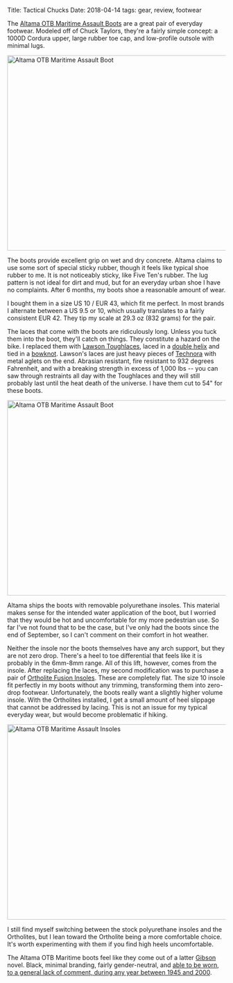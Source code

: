 Title: Tactical Chucks
Date: 2018-04-14
tags: gear, review, footwear

The [Altama OTB Maritime Assault Boots](https://originalfootwear.com/collections/altama/products/altama-maritime-assault-mid-1?variant=42541947717) are a great pair of everyday footwear. Modeled off of Chuck Taylors, they're a fairly simple concept: a 1000D Cordura upper, large rubber toe cap, and low-profile outsole with minimal lugs.

<a href="https://www.flickr.com/photos/pigmonkey/40564144685/in/dateposted/" title="Altama OTB Maritime Assault Boot"><img src="https://farm1.staticflickr.com/803/40564144685_c2c798c9d8_c.jpg" width="800" height="450" alt="Altama OTB Maritime Assault Boot"></a>

The boots provide excellent grip on wet and dry concrete. Altama claims to use some sort of special sticky rubber, though it feels like typical shoe rubber to me. It is not noticeably sticky, like Five Ten's rubber. The lug pattern is not ideal for dirt and mud, but for an everyday urban shoe I have no complaints. After 6 months, my boots shoe a reasonable amount of wear.

I bought them in a size US 10 / EUR 43, which fit me perfect. In most brands I alternate between a US 9.5 or 10, which usually translates to a fairly consistent EUR 42. They tip my scale at 29.3 oz (832 grams) for the pair.

The laces that come with the boots are ridiculously long. Unless you tuck them into the boot, they'll catch on things. They constitute a hazard on the bike. I replaced them with [Lawson Toughlaces](http://lawsonequipment.com/Technora-Toughlaces-p1080.html), laced in a [double helix](https://www.fieggen.com/shoelace/doublehelixlacing.htm) and tied in a [bowknot](https://www.fieggen.com/shoelace/twoloopknot.htm). Lawson's laces are just heavy pieces of [Technora](https://en.wikipedia.org/wiki/Technora) with metal aglets on the end. Abrasian resistant, fire resistant to 932 degrees Fahrenheit, and with a breaking strength in excess of 1,000 lbs -- you can saw through restraints all day with the Toughlaces and they will still probably last until the heat death of the universe. I have them cut to 54" for these boots.

<a href="https://www.flickr.com/photos/pigmonkey/39649097480/in/dateposted/" title="Altama OTB Maritime Assault Boot"><img src="https://farm1.staticflickr.com/889/39649097480_174ee32644_c.jpg" width="800" height="450" alt="Altama OTB Maritime Assault Boot"></a>

Altama ships the boots with removable polyurethane insoles. This material makes sense for the intended water application of the boot, but I worried that they would be hot and uncomfortable for my more pedestrian use. So far I've not found that to be the case, but I've only had the boots since the end of September, so I can't comment on their comfort in hot weather.

Neither the insole nor the boots themselves have any arch support, but they are not zero drop. There's a heel to toe differential that feels like it is probably in the 6mm-8mm range. All of this lift, however, comes from the insole. After replacing the laces, my second modification was to purchase a pair of [Ortholite Fusion Insoles](https://www.amazon.com/Ortholite-Fusion-Insole-M10/dp/B0037TKMYU/). These are completely flat. The size 10 insole fit perfectly in my boots without any trimming, transforming them into zero-drop footwear. Unfortunately, the boots really want a slightly higher volume insole. With the Ortholites installed, I get a small amount of heel slippage that cannot be addressed by lacing. This is not an issue for my typical everyday wear, but would become problematic if hiking.

<a href="https://www.flickr.com/photos/pigmonkey/40564137035/in/dateposted/" title="Altama OTB Maritime Assault Insoles"><img src="https://farm1.staticflickr.com/783/40564137035_6d15308ca8_c.jpg" width="800" height="450" alt="Altama OTB Maritime Assault Insoles"></a>

I still find myself switching between the stock polyurethane insoles and the Ortholites, but I lean toward the Ortholite being a more comfortable choice. It's worth experimenting with them if you find high heels uncomfortable.

The Altama OTB Maritime boots feel like they come out of a latter [Gibson](https://en.wikipedia.org/wiki/William_Gibson) novel. Black, minimal branding, fairly gender-neutral, and [able to be worn, to a general lack of comment, during any year between 1945 and 2000](https://www.goodreads.com/quotes/427079-cpus-cayce-pollard-units-that-s-what-damien-calls-the-clothing).
